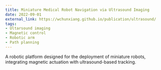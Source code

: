 ```yaml
---
title: Miniature Medical Robot Navigation via Ultrasound Imaging
date: 2022-09-01
external_link: https://wchunxiang.github.io/publication/ultrasound/
tags:
- Ultarsound imaging
- Magnetic control
- Robotic arm
- Path planning
---
```


A robotic platform designed for the deployment of miniature robots, integrating magnetic actuation with ultrasound-based tracking.

<!--more-->
